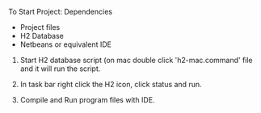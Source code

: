 To Start Project:
Dependencies
- Project files
- H2 Database
- Netbeans or equivalent IDE

1. Start H2 database script (on mac double click 'h2-mac.command' file and it 
will run the script.

2. In task bar right click the H2 icon, click status and run.

2. Compile and Run program files with IDE.
